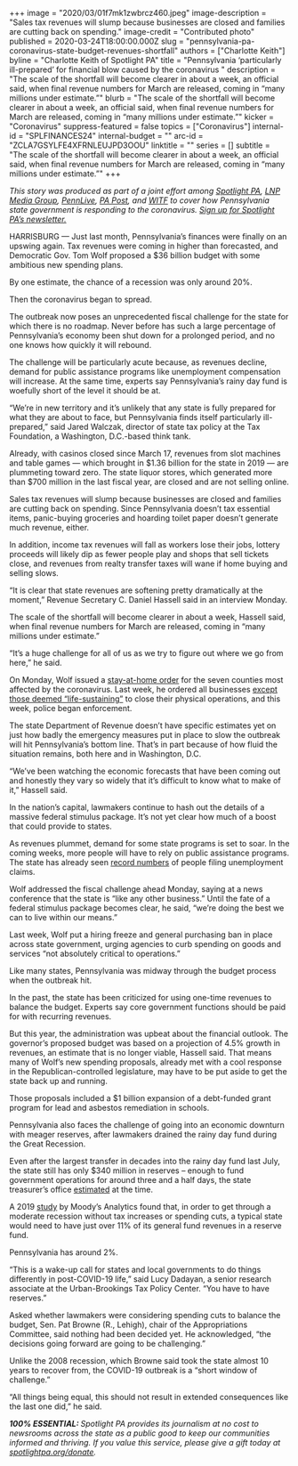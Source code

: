 +++
image = "2020/03/01f7mk1zwbrcz460.jpeg"
image-description = "Sales tax revenues will slump because businesses are closed and families are cutting back on spending."
image-credit = "Contributed photo"
published = 2020-03-24T18:00:00.000Z
slug = "pennsylvania-pa-coronavirus-state-budget-revenues-shortfall"
authors = ["Charlotte Keith"]
byline = "Charlotte Keith of Spotlight PA"
title = "Pennsylvania ‘particularly ill-prepared’ for financial blow caused by the coronavirus "
description = "The scale of the shortfall will become clearer in about a week, an official said, when final revenue numbers for March are released, coming in “many millions under estimate.”"
blurb = "The scale of the shortfall will become clearer in about a week, an official said, when final revenue numbers for March are released, coming in “many millions under estimate.”"
kicker = "Coronavirus"
suppress-featured = false
topics = ["Coronavirus"]
internal-id = "SPLFINANCES24"
internal-budget = ""
arc-id = "ZCLA7GSYLFE4XFRNLEUJPD3OOU"
linktitle = ""
series = []
subtitle = "The scale of the shortfall will become clearer in about a week, an official said, when final revenue numbers for March are released, coming in “many millions under estimate.”"
+++

<i>This story was produced as part of a joint effort among </i><a href="https://www.spotlightpa.org/"><i>Spotlight PA</i></a><i>, </i><a href="https://lancasteronline.com/"><i>LNP Media Group</i></a><i>, </i><a href="https://www.pennlive.com/"><i>PennLive</i></a><i>, </i><a href="https://papost.org/"><i>PA Post</i></a><i>, and </i><a href="https://www.witf.org/"><i>WITF</i></a><i> to cover how Pennsylvania state government is responding to the coronavirus. </i><a href="https://www.spotlightpa.org/newsletters"><i>Sign up for Spotlight PA’s newsletter.</i></a>

HARRISBURG — Just last month, Pennsylvania’s finances were finally on an upswing again. Tax revenues were coming in higher than forecasted, and Democratic Gov. Tom Wolf proposed a $36 billion budget with some ambitious new spending plans.

By one estimate, the chance of a recession was only around 20%.

Then the coronavirus began to spread.

The outbreak now poses an unprecedented fiscal challenge for the state for which there is no roadmap. Never before has such a large percentage of Pennsylvania’s economy been shut down for a prolonged period, and no one knows how quickly it will rebound.

The challenge will be particularly acute because, as revenues decline, demand for public assistance programs like unemployment compensation will increase. At the same time, experts say Pennsylvania’s rainy day fund is woefully short of the level it should be at.

“We’re in new territory and it’s unlikely that any state is fully prepared for what they are about to face, but Pennsylvania finds itself particularly ill-prepared,” said Jared Walczak, director of state tax policy at the Tax Foundation, a Washington, D.C.-based think tank.

Already, with casinos closed since March 17, revenues from slot machines and table games — which brought in $1.36 billion for the state in 2019 — are plummeting toward zero. The state liquor stores, which generated more than $700 million in the last fiscal year, are closed and are not selling online.

<script src="https://www.spotlightpa.org/embed.js" async></script><div data-spl-embed-version="1" data-spl-src="https://www.spotlightpa.org/embeds/donate/"></div>

Sales tax revenues will slump because businesses are closed and families are cutting back on spending. Since Pennsylvania doesn’t tax essential items, panic-buying groceries and hoarding toilet paper doesn’t generate much revenue, either.

In addition, income tax revenues will fall as workers lose their jobs, lottery proceeds will likely dip as fewer people play and shops that sell tickets close, and revenues from realty transfer taxes will wane if home buying and selling slows.

“It is clear that state revenues are softening pretty dramatically at the moment,” Revenue Secretary C. Daniel Hassell said in an interview Monday.

The scale of the shortfall will become clearer in about a week, Hassell said, when final revenue numbers for March are released, coming in “many millions under estimate.”

“It’s a huge challenge for all of us as we try to figure out where we go from here,” he said.

On Monday, Wolf issued a <a href="https://www.spotlightpa.org/news/2020/03/pennsylvania-coronavirus-stay-at-home-order-tom-wolf/">stay-at-home order</a> for the seven counties most affected by the coronavirus. Last week, he ordered all businesses <a href="https://www.spotlightpa.org/news/2020/03/wolf-coronavirus-shutdown-businesses/">except those deemed “life-sustaining”</a> to close their physical operations, and this week, police began enforcement.

The state Department of Revenue doesn’t have specific estimates yet on just how badly the emergency measures put in place to slow the outbreak will hit Pennsylvania’s bottom line. That’s in part because of how fluid the situation remains, both here and in Washington, D.C.

“We’ve been watching the economic forecasts that have been coming out and honestly they vary so widely that it’s difficult to know what to make of it,” Hassell said.

In the nation’s capital, lawmakers continue to hash out the details of a massive federal stimulus package. It’s not yet clear how much of a boost that could provide to states.

As revenues plummet, demand for some state programs is set to soar. In the coming weeks, more people will have to rely on public assistance programs. The state has already seen <a href="https://www.inquirer.com/health/coronavirus/spl/pennsylvania-new-jersey-unemployment-surge-coronavirus-20200319.html">record numbers</a> of people filing unemployment claims.

Wolf addressed the fiscal challenge ahead Monday, saying at a news conference that the state is “like any other business.” Until the fate of a federal stimulus package becomes clear, he said, “we’re doing the best we can to live within our means.”

Last week, Wolf put a hiring freeze and general purchasing ban in place across state government, urging agencies to curb spending on goods and services “not absolutely critical to operations.”

Like many states, Pennsylvania was midway through the budget process when the outbreak hit.

<script src="https://www.spotlightpa.org/embed.js" async></script><div data-spl-embed-version="1" data-spl-src="https://www.spotlightpa.org/embeds/newsletter/"></div>

In the past, the state has been criticized for using one-time revenues to balance the budget. Experts say core government functions should be paid for with recurring revenues.

But this year, the administration was upbeat about the financial outlook. The governor’s proposed budget was based on a projection of 4.5% growth in revenues, an estimate that is no longer viable, Hassell said. That means many of Wolf’s new spending proposals, already met with a cool response in the Republican-controlled legislature, may have to be put aside to get the state back up and running.

Those proposals included a $1 billion expansion of a debt-funded grant program for lead and asbestos remediation in schools.

Pennsylvania also faces the challenge of going into an economic downturn with meager reserves, after lawmakers drained the rainy day fund during the Great Recession.

Even after the largest transfer in decades into the rainy day fund last July, the state still has only $340 million in reserves – enough to fund government operations for around three and a half days, the state treasurer’s office <a href="https://www.patreasury.gov/pdf/Treasury-Notes-RDF.pdf">estimated</a> at the time.

A 2019 <a href="https://www.moodysanalytics.com/-/media/article/2019/stress-testing-states-2019.pdf">study</a> by Moody’s Analytics found that, in order to get through a moderate recession without tax increases or spending cuts, a typical state would need to have just over 11% of its general fund revenues in a reserve fund.

Pennsylvania has around 2%.

“This is a wake-up call for states and local governments to do things differently in post-COVID-19 life,” said Lucy Dadayan, a senior research associate at the Urban-Brookings Tax Policy Center. “You have to have reserves.”

Asked whether lawmakers were considering spending cuts to balance the budget, Sen. Pat Browne (R., Lehigh), chair of the Appropriations Committee, said nothing had been decided yet. He acknowledged, “the decisions going forward are going to be challenging.”

Unlike the 2008 recession, which Browne said took the state almost 10 years to recover from, the COVID-19 outbreak is a “short window of challenge.”

“All things being equal, this should not result in extended consequences like the last one did,” he said.

<i><b>100% ESSENTIAL: </b></i><i>Spotlight PA provides its journalism at no cost to newsrooms across the state as a public good to keep our communities informed and thriving. If you value this service, please give a gift today at </i><a href="https://www.spotlightpa.org/donate"><i>spotlightpa.org/donate</i></a><i>.</i>

<script src="https://www.spotlightpa.org/embed.js" async></script><div data-spl-embed-version="1" data-spl-src="https://www.spotlightpa.org/embeds/tips/?tip_text=Do%20you%20have%20a%20tip%20about%20%3Cb%3Ehow%20Pa.'s%20government%20is%20responding%20to%20the%20coronavirus%3C%2Fb%3E%3F%20Tell%20us."></div>
